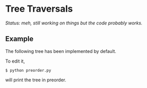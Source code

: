 # Tree Traversals

*Status: meh, still working on things but the code probably works.*

## Example

The following tree has been implemented by default.


To edit it, 


```
$ python preorder.py
```

will print the tree in preorder.

```

```
